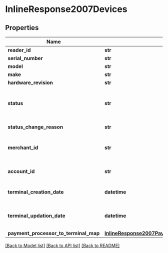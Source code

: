 # InlineResponse2007Devices

## Properties
Name | Type | Description | Notes
------------ | ------------- | ------------- | -------------
**reader_id** | **str** |  | [optional] 
**serial_number** | **str** |  | [optional] 
**model** | **str** |  | [optional] 
**make** | **str** |  | [optional] 
**hardware_revision** | **str** |  | [optional] 
**status** | **str** | Status of the device. Possible Values:   - &#39;ACTIVE&#39;   - &#39;INACTIVE&#39;  | [optional] 
**status_change_reason** | **str** | Reason for change in status. | [optional] 
**merchant_id** | **str** | ID of the merchant to whom this device is assigned. | [optional] 
**account_id** | **str** | ID of the account to whom the device assigned. | [optional] 
**terminal_creation_date** | **datetime** | Timestamp in which the device was created. | [optional] 
**terminal_updation_date** | **datetime** | Timestamp in which the device was updated/modified. | [optional] 
**payment_processor_to_terminal_map** | [**InlineResponse2007PaymentProcessorToTerminalMap**](InlineResponse2007PaymentProcessorToTerminalMap.md) |  | [optional] 

[[Back to Model list]](../README.md#documentation-for-models) [[Back to API list]](../README.md#documentation-for-api-endpoints) [[Back to README]](../README.md)


